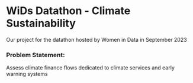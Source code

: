 # WiDs Datathon - Climate Sustainability
Our project for the datathon hosted by Women in Data in September 2023

### Problem Statement:
Assess climate finance flows dedicated to climate services and early warning systems

